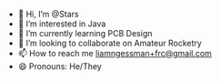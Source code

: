 - 👋 Hi, I’m @Stars
- 👀 I’m interested in Java
- 🌱 I’m currently learning PCB Design
- 💞️ I’m looking to collaborate on Amateur Rocketry
- 📫 How to reach me liamngessman+frc@gmail.com
- 😄 Pronouns: He/They

<!---
LiamatAmroc23/LiamatAmroc23 is a ✨ special ✨ repository because its `README.md` (this file) appears on your GitHub profile.
You can click the Preview link to take a look at your changes.
--->
